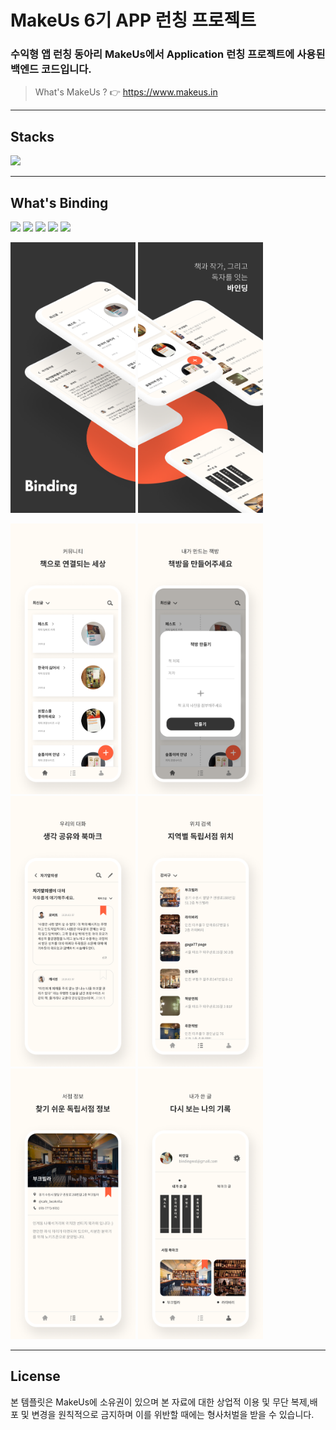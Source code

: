 # MakeUs 6기 APP 런칭 프로젝트

### 수익형 앱 런칭 동아리 MakeUs에서 Application 런칭 프로젝트에 사용된 백엔드 코드입니다.
>What's MakeUs ?  👉  https://www.makeus.in
---
## Stacks

<img src="https://firebasestorage.googleapis.com/v0/b/mangoplate-a1a46.appspot.com/o/binding%20stacks.jpg?alt=media&token=f8a943c6-9c01-40f5-a423-641ba2449a64">

---
## What's Binding

<img src="screenshot/image.png" >

<img src="https://firebasestorage.googleapis.com/v0/b/mangoplate-a1a46.appspot.com/o/4%ED%8C%80_%EB%AD%90%EA%B0%80%EC%9E%88%EC%A1%B0_5%EC%B0%A8%EC%84%B8%EC%85%98_page-0001.jpg?alt=media&token=2b002fc4-5fd8-4cf7-bbbb-330385319da1" >

<img src="https://firebasestorage.googleapis.com/v0/b/mangoplate-a1a46.appspot.com/o/4%ED%8C%80_%EB%AD%90%EA%B0%80%EC%9E%88%EC%A1%B0_5%EC%B0%A8%EC%84%B8%EC%85%98_page-0002.jpg?alt=media&token=b054f8c7-fa26-4468-903b-5ca0ed17a775" >

<img src="https://firebasestorage.googleapis.com/v0/b/mangoplate-a1a46.appspot.com/o/4%ED%8C%80_%EB%AD%90%EA%B0%80%EC%9E%88%EC%A1%B0_5%EC%B0%A8%EC%84%B8%EC%85%98_page-0003.jpg?alt=media&token=8658c1ef-426c-4545-9bc0-437a761e5136" >

<img src="https://firebasestorage.googleapis.com/v0/b/mangoplate-a1a46.appspot.com/o/4%ED%8C%80_%EB%AD%90%EA%B0%80%EC%9E%88%EC%A1%B0_5%EC%B0%A8%EC%84%B8%EC%85%98_page-0004.jpg?alt=media&token=887b27ce-bd4e-43b6-82df-637f58567291" >

<img src="screenshot/1.png" width="200px"> <img src="screenshot/2.png" width="200px">

<img src="screenshot/3.png" width="200px"> <img src="screenshot/4.png" width="200px">
<img src="screenshot/5.png" width="200px"> 
<img src="screenshot/6.png" width="200px"> <img src="screenshot/7.png" width="200px"> <img src="screenshot/8.png" width="200px">

---

## License
본 템플릿은 MakeUs에 소유권이 있으며 본 자료에 대한 상업적 이용 및 무단 복제,배포 및 변경을 원칙적으로 금지하며 이를 위반할 때에는 형사처벌을 받을 수 있습니다.

